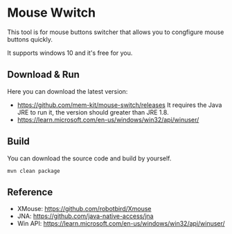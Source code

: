 # Mouse Wwitch

This tool is for mouse buttons switcher that allows you to congfigure mouse buttons quickly.

It supports windows 10 and it's free for you.

## Download & Run
Here you can download the latest version:
 - https://github.com/mem-kit/mouse-switch/releases
It requires the Java JRE to run it, the version should greater than JRE 1.8.
 - https://learn.microsoft.com/en-us/windows/win32/api/winuser/

## Build
You can download the source code and build by yourself.
```
mvn clean package
```

## Reference
 - XMouse: https://github.com/robotbird/Xmouse
 - JNA: https://github.com/java-native-access/jna
 - Win API: https://learn.microsoft.com/en-us/windows/win32/api/winuser/
